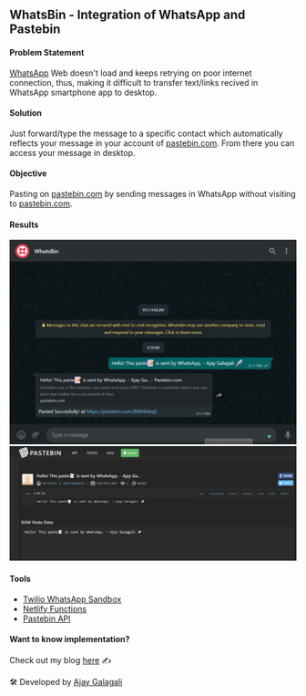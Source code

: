## WhatsBin - Integration of WhatsApp and Pastebin

#### Problem Statement

[WhatsApp][whatsapp] Web doesn't load and keeps retrying on poor internet connection, thus, making it difficult to transfer text/links recived in WhatsApp smartphone app to desktop.

#### Solution

Just forward/type the message to a specific contact which automatically reflects your message in your account of [pastebin.com][pastebin]. From there you can access your message in desktop.

#### Objective

Pasting on [pastebin.com][pastebin] by sending messages in WhatsApp without visiting to [pastebin.com][pastebin].

#### Results

![whatsapp-ss](screenshots/whatsapp.jpg) <br>
![pastebin-ss](screenshots/pastebin.jpg) <br>

#### Tools

- [Twilio WhatsApp Sandbox][twiliowhatsappsandbox]
- [Netlify Functions][netlifyfunctions]
- [Pastebin API][pastebinapi]

#### Want to know implementation?

Check out my blog [here][blog] ✍

🛠 Developed by [Ajay Galagali][me]

[pastebin]: https://pastebin.com/
[netlifyfunctions]: https://www.netlify.com/products/functions/
[pastebinapi]: https://pastebin.com/doc_api
[twiliowhatsappsandbox]: https://www.twilio.com/docs/whatsapp/sandbox
[whatsapp]: https://www.whatsapp.com/?lang=en
[me]: https://linktr.ee/ajaygalagali
[blog]: https://ajaygalagali.hashnode.dev/how-to-paste-on-pastebin-using-whatsapp
